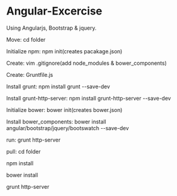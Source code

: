 # Angular-Excercise
Using Angularjs, Bootstrap &amp; jquery.

Move: cd folder

Initialize npm: npm init(creates pacakage.json)

Create: vim .gitignore(add node_modules & bower_components)

Create: Gruntfile.js

Install grunt: npm install grunt --save-dev

Install grunt-http-server: npm install grunt-http-server --save-dev

Initialize bower: bower init(creates bower.json)

Install bower_components: bower install angular/bootstrap/jquery/bootswatch --save-dev

run: grunt http-server

pull: cd folder

npm install

bower install

grunt http-server

